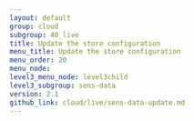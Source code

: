 ```yaml
---
layout: default
group: cloud
subgroup: 40_live
title: Update the store configuration 
menu_title: Update the store configuration  
menu_order: 20
menu_node: 
level3_menu_node: level3child
level3_subgroup: sens-data
version: 2.1
github_link: cloud/live/sens-data-update.md
---
```


